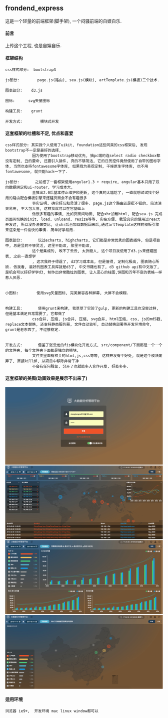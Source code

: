 ## frondend_express

这是一个轻量的前端框架(脚手架), 一个闷骚前端的自娱自乐.

#### 前言

上传这个工程, 也是自娱自乐.

#### 框架结构

	css样式部分:  bootstrap3

	js部分:		 page.js(路由), sea.js(模块), artTemplate.js(模板)三个技术.

	图表部分: 	 d3.js

	图标:		 svg矢量图标

	构建工具: 	 grunt

	开发方式:		 模块式开发

#### 这套框架的吐槽和不足, 优点和喜爱

	css样式部分: 其实我个人使用了uikit, foundation这些同类的css框架后, 发现bootstrap不一定是最好的选择,
				因为使用了bootstrap移动优先, 搞pc端的连select radio checkbox都没有定制, 丑的要命, 还要引入插件, 真的不够简洁, 它的日历控件竟然使用了自带的图标字体, 当然也支持fontawesome字体库, 如果我为美观定制, 干掉原生字体库, 也不用fontawesome, 就只能hack一下了.

	js部分:		之前搭了一套框架使用angular1.3 + require, angular基本只用了双向数据绑定和ui-router, 学习成本大, 	
				且推出2.0后基本停止维护和更新, 这个真的太尴尬了, 一直就想试试找个好用的路由配合模板引擎来搭建页面会不会有趣很多
				事实证明, 确实好玩和灵活了很多. page.js这个路由还是挺不错的, 简洁清爽易用, 不大包大揽, 这样我就可以在它基础上
				做很多有趣的事情, 比如页面间动画, 配合xhr加载html, 配合sea.js 完成页面间切换的init, load, unloand, resize等等, 实在方便, 我没真实的使用过react开发过, 所以没办法做类比, 让xhr后台加载数据回来后,通过artTemplate这样的模板引擎来渲染是一件愉快的事情. 简单好学易用.

	图表部分:		玩过echarts, highcharts, 它们都是非常优秀的图表插件, 但是项目中, 总是显的不够灵活, 这里不能改, 那里不能改, 
				这个是集成的, 改不了云云, 太折磨人, 这个项目我使用了d3.js来搭建图表, 之前一直想学
				, 这次我终于得逞了, d3学习成本高, 但是值得, 定制化极高, 图表随心所欲. 依我看, 最好的图表工具库就是d3了, 中文书籍也有了, d3 github api有中文版了, 是机会可以好好学学d3, 制作出非常酷炫的图表, 让人恶心的柱图,饼图和万年不变的表格一样惹人厌恶.


	小图标:		使用svg矢量图标, 完美兼容各种屏幕, 大屏不会模糊.


	构建工具:		使用grunt来构建, 我草草了实验了gulp, 更新的构建工具也没尝过鲜, 但是基本满足日常需要了, 它都做了
				css合并, 压缩, js合并, 压缩, svg合并, html压缩, css, js的md5戳, replace文本替换, 还支持静态服务器, 文件自动监听, 自动替换部署等开发环境命令, grunt是老东西了, 不过够稳定.


	开发方式:		借鉴了张云龙的fis模块化开发方式, src/component/下面都是一个一个的文件夹, 每个文件夹下面都是独立的模块,
				文件夹里面有相关的html,js,css等等, 这样开发有个好处, 就是这个模块废弃了, 直接kill掉, 从项目中移除非常干净
				不会有任何残留, 分开了也就能多人合作开发, 好处多多. 
    

#### 这套框架的美图(动画效果是展示不出来了)

![github](https://github.com/tm-roamer/frontend_express/blob/master/doc/login.png?raw=true "登录页面")
![github](https://github.com/tm-roamer/frontend_express/blob/master/doc/attack.png?raw=true "攻击页面")
![github](https://github.com/tm-roamer/frontend_express/blob/master/doc/visit.png?raw=true "访问页面")
![github](https://github.com/tm-roamer/frontend_express/blob/master/doc/visit_china.png?raw=true "访问中国地图页面")

#### 适用环境
	浏览器 ie9+,  开发环境 mac linux window都可以
